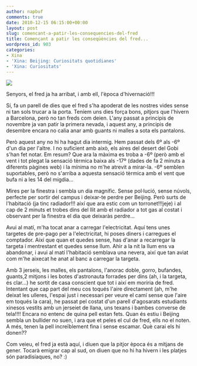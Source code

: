 ```yaml
---
author: napbuf
comments: true
date: 2010-12-15 06:15:00+00:00
layout: post
slug: comencant-a-patir-les-consequencies-del-fred
title: Començant a patir les conseqüències del fred...
wordpress_id: 903
categories:
- Xina
- 'Xina: Beijing: Curiositats quotidianes'
- 'Xina: Curiositats'
---
```


[![](http://napbuf.files.wordpress.com/2010/12/img_5321-1024x768.jpg)](http://napbuf.files.wordpress.com/2010/12/img_5321-1024x768.jpg)




Senyors, el fred ja ha arribat, i amb ell, l'època d'hivernació!!!


Sí, fa un parell de dies que el fred s'ha apoderat de les nostres vides sense ni tan sols trucar a la porta. Teníem uns dies força bons, pitjors que l'hivern a Barcelona, però no tan freds com deien. L'any passat a principis de novembre ja van patir la primera nevada, i aquest any, a principis de desembre encara no calia anar amb guants ni malles a sota els pantalons.

Però aquest any no hi ha hagut dia intermig. Hem passat dels 6º als -6º d'un dia per l'altre. I no suficient amb això, els aires del desert del Gobi s'han fet notar. Em resum? Que ara la màxima es troba a -6º (però amb el vent i tot plegat la sensació tèrmica baixa als -17º (dades de fa 2 minuts a diferents pàgines web) i la mínima no m'he atrevit a mirar-la. -6º semblen suportables, però no s'arriba a aquesta sensació tèrmica amb el vent que bufa ni a les 14 del migdia...

Mires per la finestra i sembla un dia magnífic. Sense pol·lució, sense núvols, perfecte per sortir del campus i deixar-te perdre per Beijing. Però surts de l'habitació (ja tinc radiador!!! així que ara estic com un torronet!!!jeje) i al cap de 2 minuts et trobes dins del llit amb el radiador a tot gas al costat i observant per la finestra el dia que deixaràs perdre...

Avui al matí, m'ha tocat anar a carregar l'electricitat. Aquí tens unes targetes de pre-pago per a l'electricitat, hi poses diners i carregues el comptador. Així que quan et quedes sense, has d'anar a recarregar la targeta i mentrestant et quedes sense llum. Ahir a la nit la llum ens va abandonar, i avui al matí l'habitació semblava una nevera, així que tan aviat com m'he aixecat he anat al banc a carregar la targeta.

Amb 3 jerseis, les malles, els pantalons, l'anorac doble, gorro, bufandes, guants,2 mitjons i les botes d'astronauta forrades per dins (ah, i la targeta, és clar...) he sortit de casa conscient que tot i així em moriria de fred. Intentant que cap part del meu cos toqués l'aire directament (ah, m'he deixat les ulleres, l'espai just i necessari per veure el camí sense que l'aire em toqués la cara), he passat pel costat d'un parell d'agosarats estudiants xinesos vestits amb un jerseiet de llana, uns texans i bambes converse de tela!!!! Encara no entenc de quina pell estan fets. Quan és estiu i Beijing sembla un bullider no suen, i ara que et peles el cul de fred, ells no el noten. A més, tenen la pell increïblement fina i sense escamar. Què carai els hi donen??

Com veieu, el fred ja està aquí, i diuen que la pitjor època és a mitjans de gener. Tocarà emigrar cap al sud, on diuen que no hi ha hivern i les platjes són paradisíaques, no? :)
